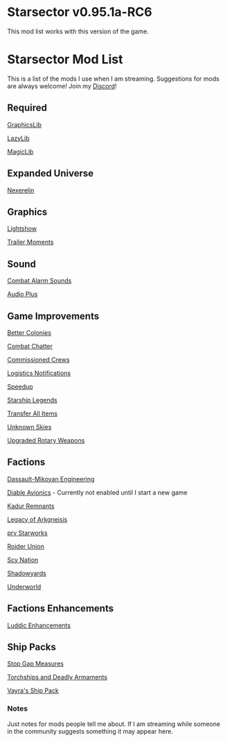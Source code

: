 # Starsector v0.95.1a-RC6

This mod list works with this version of the game.

# Starsector Mod List

This is a list of the mods I use when I am streaming.  Suggestions for mods are always welcome!  Join my [Discord](https://discord.gg/TbArAzu6h3)!

## Required

[GraphicsLib](https://fractalsoftworks.com/forum/index.php?topic=10982.0)

[LazyLib](https://fractalsoftworks.com/forum/index.php?topic=5444.0)

[MagicLib](https://fractalsoftworks.com/forum/index.php?topic=13718.0)

## Expanded Universe

[Nexerelin](https://fractalsoftworks.com/forum/index.php?topic=9175.0)

## Graphics

[Lightshow](https://fractalsoftworks.com/forum/index.php?topic=11528.0)

[Trailer Moments](https://fractalsoftworks.com/forum/index.php?topic=14047.0)

## Sound

[Combat Alarm Sounds](https://fractalsoftworks.com/forum/index.php?topic=11253.0)

[Audio Plus](https://fractalsoftworks.com/forum/index.php?topic=10985.0)

## Game Improvements

[Better Colonies](https://fractalsoftworks.com/forum/index.php?topic=17103.0)

[Combat Chatter](https://fractalsoftworks.com/forum/index.php?topic=10399.0)

[Commissioned Crews](https://fractalsoftworks.com/forum/index.php?topic=16677.0)

[Logistics Notifications](https://fractalsoftworks.com/forum/index.php?topic=17379.0)

[Speedup](https://fractalsoftworks.com/forum/index.php?topic=13394.0)

[Starship Legends](https://fractalsoftworks.com/forum/index.php?topic=15321.0)

[Transfer All Items](https://fractalsoftworks.com/forum/index.php?topic=17210.0)

[Unknown Skies](https://fractalsoftworks.com/forum/index.php?topic=12041.0)

[Upgraded Rotary Weapons](https://fractalsoftworks.com/forum/index.php?topic=9446.0)

## Factions

[Dassault-Mikoyan Engineering](https://fractalsoftworks.com/forum/index.php?topic=11322.0)

[Diable Avionics](https://fractalsoftworks.com/forum/index.php?topic=10046.0) - Currently not enabled until I start a new game

[Kadur Remnants](https://fractalsoftworks.com/forum/index.php?topic=6649.0)

[Legacy of Arkgneisis](https://fractalsoftworks.com/forum/index.php?topic=13667.0)

[prv Starworks](https://fractalsoftworks.com/forum/index.php?topic=12553.0)

[Roider Union](https://fractalsoftworks.com/forum/index.php?topic=9547.0)

[Scy Nation](https://fractalsoftworks.com/forum/index.php?topic=8010.0)

[Shadowyards](https://fractalsoftworks.com/forum/index.php?topic=3491.0)

[Underworld](https://fractalsoftworks.com/forum/index.php?topic=11002.0)

## Factions Enhancements

[Luddic Enhancements](https://fractalsoftworks.com/forum/index.php?topic=15084.0)

## Ship Packs

[Stop Gap Measures](https://fractalsoftworks.com/forum/index.php?topic=13083.0)

[Torchships and Deadly Armaments](https://fractalsoftworks.com/forum/index.php?topic=17856.0)

[Vayra's Ship Pack](https://fractalsoftworks.com/forum/index.php?topic=16059.0)


### Notes

Just notes for mods people tell me about.  If I am streaming while someone in the community suggests something it may appear here.




